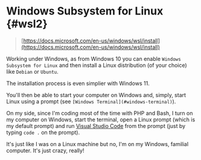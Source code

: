 # Windows Subsystem for Linux {#wsl2}

> [https://docs.microsoft.com/en-us/windows/wsl/install](https://docs.microsoft.com/en-us/windows/wsl/install)

Working under Windows, as from Windows 10 you can enable `Windows Subsystem for Linux` and then install a Linux distribution (of your choice) like `Debian` or `Ubuntu`. 

The installation process is even simplier with Windows 11.

You'll then be able to start your computer on Windows and, simply, start Linux using a prompt (see `[Windows Terminal](#windows-terminal)`).

On my side, since I'm coding most of the time with PHP and Bash, I turn on my computer on Windows, start the terminal, open a Linux prompt (which is my default prompt) and run [Visual Studio Code](#vscode) from the prompt (just by typing `code .` on the prompt).

It's just like I was on a Linux machine but no, I'm on my Windows, familial computer. It's just crazy, really!
